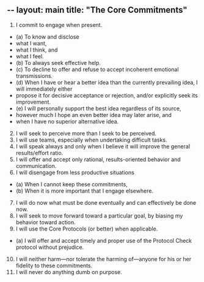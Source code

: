 --
layout: main
title: "The Core Commitments"
--

1. I commit to engage when present.
* (a) To know and disclose
* what I want,
* what I think, and
* what I feel.
* (b) To always seek effective help.
* (c) To decline to offer and refuse to accept incoherent emotional transmissions.
* (d) When I have or hear a better idea than the currently prevailing idea, I will immediately either
* propose it for decisive acceptance or rejection, and/or
explicitly seek its improvement.
* (e) I will personally support the best idea
regardless of its source,
* however much I hope an even better idea may later arise, and
* when I have no superior alternative idea.
2. I will seek to perceive more than I seek to be perceived.
3. I will use teams, especially when undertaking difficult tasks.
4. I will speak always and only when I believe it will improve the general results/effort ratio.
5. I will offer and accept only rational, results-oriented behavior and communication.
6. I will disengage from less productive situations
* (a) When I cannot keep these commitments,
* (b) When it is more important that I engage elsewhere.
7. I will do now what must be done eventually and can effectively be done now.
8. I will seek to move forward toward a particular goal, by biasing my behavior toward action.
9. I will use the Core Protocols (or better) when applicable.
* (a) I will offer and accept timely and proper use of the Protocol Check protocol without prejudice.
10. I will neither harm—nor tolerate the harming of—anyone for his or her fidelity to these commitments.
11. I will never do anything dumb on purpose.